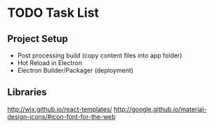 # TODO Task List

## Project Setup

- Post processing build (copy content files into app folder)
- Hot Reload in Electron
- Electron Builder/Packager (deployment)

## Libraries

http://wix.github.io/react-templates/
http://google.github.io/material-design-icons/#icon-font-for-the-web
